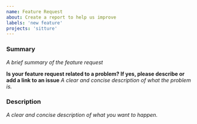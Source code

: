 ```yaml
---
name: Feature Request
about: Create a report to help us improve
labels: 'new feature'
projects: 'sitture'
---
```


### Summary
*A brief summary of the feature request*

__Is your feature request related to a problem? If yes, please describe or add a link to an issue__
*A clear and concise description of what the problem is.*

### Description
*A clear and concise description of what you want to happen.*